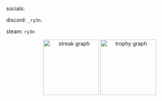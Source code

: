 socials:

discord: `_ry3n.`

steam: `ry3n`

<div align="center">
  <img src="https://streak-stats.demolab.com?user=k1nxx&locale=en&mode=daily&theme=nord&hide_border=true&border_radius=0&order=3" height="150" alt="streak graph"  />
  <img src="https://github-profile-trophy.vercel.app?username=k1nxx&theme=nord&column=-1&row=1&margin-w=8&margin-h=8&no-bg=true&no-frame=true&order=4" height="150" alt="trophy graph"  />
</div>

###
